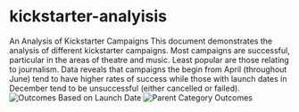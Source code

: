 # kickstarter-analyisis
An Analysis of Kickstarter Campaigns
This document demonstrates the analysis of different kickstarter campaigns. Most campaigns are successful, particular in the areas of theatre and music. Least popular are those relating to journalism. Data reveals that campaigns the begin from April (throughout June) tend to have higher rates of success while those with launch dates in December tend to be unsuccessful (either cancelled or failed). ![Outcomes Based on Launch Date](https://user-images.githubusercontent.com/93993921/150399050-fd77f88c-fb15-4aad-89b7-2deffa877011.png)
![Parent Category Outcomes ](https://user-images.githubusercontent.com/93993921/150399054-d4d14444-d864-4255-a631-c223a6398a3e.png)

